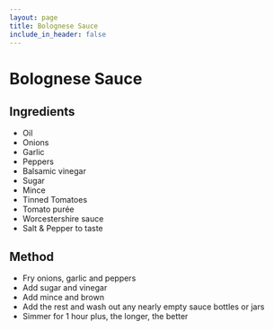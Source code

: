 ```yaml
---
layout: page
title: Bolognese Sauce
include_in_header: false
---
```

# Bolognese Sauce
## Ingredients
- Oil
- Onions
- Garlic
- Peppers
- Balsamic vinegar
- Sugar
- Mince
- Tinned Tomatoes
- Tomato purée
- Worcestershire sauce
- Salt & Pepper to taste
## Method
- Fry onions, garlic and peppers
- Add sugar and vinegar
- Add mince and brown
- Add the rest and wash out any nearly empty sauce bottles or jars
- Simmer for 1 hour plus, the longer, the better